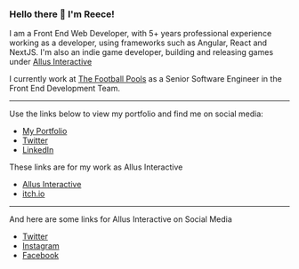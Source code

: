 ### Hello there 👋 I'm Reece!

I am a Front End Web Developer, with 5+ years professional experience working as a developer, using frameworks such as Angular, React and NextJS. I'm also an indie game developer, building and releasing games under [Allus Interactive](https://github.com/Allus-Interactive)

I currently work at [The Football Pools](http://www.thepools.com/) as a Senior Software Engineer in the Front End Development Team.

---

Use the links below to view my portfolio and find me on social media:
- [My Portfolio](https://www.reecemorgan.co.uk "www.reecemorgan.co.uk")
- [Twitter](https://twitter.com/reecemorgandev "Twitter")
- [LinkedIn](https://www.linkedin.com/in/reece-morgan-dev/ "LinkedIn")

These links are for my work as Allus Interactive 
- [Allus Interactive](https://www.allusinteractive.com "Allus Interactive")
- [itch.io](https://allusinteractive.itch.io "My itch.io Page")

---

And here are some links for Allus Interactive on Social Media 
- [Twitter](https://twitter.com/AllusGameDev "Twitter")
- [Instagram](https://www.instagram.com/allusinteractive/ "Instagram")
- [Facebook](https://www.facebook.com/AllusInteractive/ "Facebook")

<!--
**Reece-Morgan/Reece-Morgan** is a ✨ _special_ ✨ repository because its `README.md` (this file) appears on your GitHub profile.

Here are some ideas to get you started:

- 🔭 I’m currently working on ...
- 🌱 I’m currently learning ...
- 👯 I’m looking to collaborate on ...
- 🤔 I’m looking for help with ...
- 💬 Ask me about ...
- 📫 How to reach me: ...
- 😄 Pronouns: ...
- ⚡ Fun fact: ...
-->
